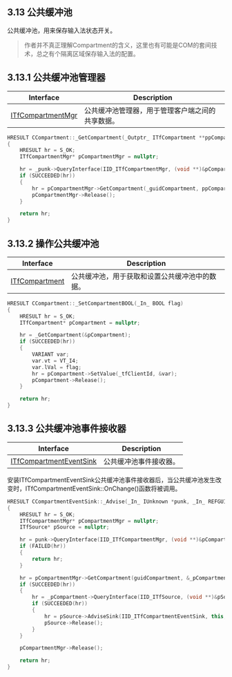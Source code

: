 ## 3.13 公共缓冲池

公共缓冲池，用来保存输入法状态开关。

>作者并不真正理解Compartment的含义，这里也有可能是COM的套间技术，总之有个隔离区域保存输入法的配置。

## 3.13.1 公共缓冲池管理器

Interface				|Description
-|-
[ITfCompartmentMgr][1]	|公共缓冲池管理器，用于管理客户端之间的共享数据。

[1]: https://github.com/ChineseInputMethod/Interface/blob/master/TSFmanager/ITfCompartmentMgr.md

```C++
HRESULT CCompartment::_GetCompartment(_Outptr_ ITfCompartment **ppCompartment)
{
    HRESULT hr = S_OK;
    ITfCompartmentMgr* pCompartmentMgr = nullptr;

    hr = _punk->QueryInterface(IID_ITfCompartmentMgr, (void **)&pCompartmentMgr);
    if (SUCCEEDED(hr))
    {
        hr = pCompartmentMgr->GetCompartment(_guidCompartment, ppCompartment);
        pCompartmentMgr->Release();
    }

    return hr;
}
```

## 3.13.2 操作公共缓冲池

Interface			|Description
-|-
[ITfCompartment][2]	|公共缓冲池，用于获取和设置公共缓冲池中的数据。

[2]: https://github.com/ChineseInputMethod/Interface/blob/master/TSFmanager/ITfCompartment.md

```C++
HRESULT CCompartment::_SetCompartmentBOOL(_In_ BOOL flag)
{
    HRESULT hr = S_OK;
    ITfCompartment* pCompartment = nullptr;

    hr = _GetCompartment(&pCompartment);
    if (SUCCEEDED(hr))
    {
        VARIANT var;
        var.vt = VT_I4;
        var.lVal = flag;
        hr = pCompartment->SetValue(_tfClientId, &var);
        pCompartment->Release();
    }

    return hr;
}
```

## 3.13.3 公共缓冲池事件接收器

Interface						|Description
-|-
[ITfCompartmentEventSink][3]	|公共缓冲池事件接收器。

[3]: https://github.com/ChineseInputMethod/Interface/blob/master/TextService/ITfCompartmentEventSink.md

安装ITfCompartmentEventSink公共缓冲池事件接收器后，当公共缓冲池发生改变时，ITfCompartmentEventSink::OnChange()函数将被调用。

```C++
HRESULT CCompartmentEventSink::_Advise(_In_ IUnknown *punk, _In_ REFGUID guidCompartment)
{
    HRESULT hr = S_OK;
    ITfCompartmentMgr* pCompartmentMgr = nullptr;
    ITfSource* pSource = nullptr;

    hr = punk->QueryInterface(IID_ITfCompartmentMgr, (void **)&pCompartmentMgr);
    if (FAILED(hr))
    {
        return hr;
    }

    hr = pCompartmentMgr->GetCompartment(guidCompartment, &_pCompartment);
    if (SUCCEEDED(hr))
    {
        hr = _pCompartment->QueryInterface(IID_ITfSource, (void **)&pSource);
        if (SUCCEEDED(hr))
        {
            hr = pSource->AdviseSink(IID_ITfCompartmentEventSink, this, &_dwCookie);
            pSource->Release();
        }
    }

    pCompartmentMgr->Release();

    return hr;
}
```